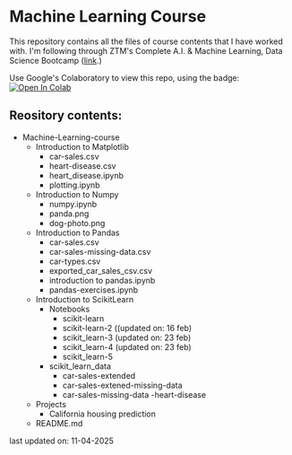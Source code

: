 # Machine Learning Course

This repository contains all the files of course contents that I have worked with. I'm following through ZTM's Complete A.I. & Machine Learning, Data Science Bootcamp ([link](https://www.udemy.com/share/102vBw3@0f3_VwH80mIMIa1DigF9LXL_djdtvm1dtQVFiez22qUTsPQRAZGX7SnMY37m5YqF8A==/).)

Use Google's Colaboratory to view this repo, using the badge:
<a target="_blank" href="https://colab.research.google.com/github/skandanyal/Machine-Learning-course">
  <img src="https://colab.research.google.com/assets/colab-badge.svg" alt="Open In Colab"/>
</a>

## Reository contents:
- Machine-Learning-course
    - Introduction to Matplotlib
        - car-sales.csv
        - heart-disease.csv
        - heart_disease.ipynb
        - plotting.ipynb
    - Introduction to Numpy
        - numpy.ipynb
        - panda.png
        - dog-photo.png
    - Introduction to Pandas
        - car-sales.csv
        - car-sales-missing-data.csv
        - car-types.csv
        - exported_car_sales_csv.csv
        - introduction to pandas.ipynb
        - pandas-exercises.ipynb
    - Introduction to ScikitLearn
        - Notebooks
            - scikit-learn
            - scikit-learn-2 ((updated on: 16 feb)
            - scikit_learn-3 (updated on: 23 feb)
            - scikit_learn-4 (updated on: 23 feb)
            - scikit_learn-5 
        - scikit_learn_data
            - car-sales-extended
            - car-sales-extened-missing-data
            - car-sales-missing-data
            -heart-disease
    - Projects
        - California housing prediction
    - README.md

last updated on: 11-04-2025
